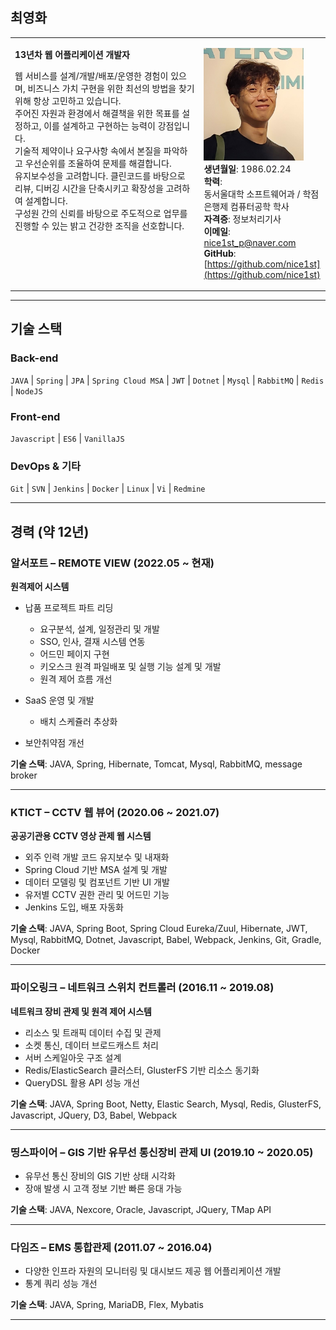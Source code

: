 ## 최영화

<table><tr><td style="width:60%; vertical-align:top">

<b>13년차 웹 어플리케이션 개발자</b>

웹 서비스를 설계/개발/배포/운영한 경험이 있으며, 비즈니스 가치 구현을 위한 최선의 방법을 찾기 위해 항상 고민하고 있습니다. <br>
주어진 자원과 환경에서 해결책을 위한 목표를 설정하고, 이를 설계하고 구현하는 능력이 강점입니다. <br>
기술적 제약이나 요구사항 속에서 본질을 파악하고 우선순위를 조율하여 문제를 해결합니다. <br>
유지보수성을 고려합니다. 클린코드를 바탕으로 리뷰, 디버깅 시간을 단축시키고 확장성을 고려하여 설계합니다. <br>
구성원 간의 신뢰를 바탕으로 주도적으로 업무를 진행할 수 있는 밝고 건강한 조직을 선호합니다.

</td><td style="vertical-align:top">

<img src="data/profile3.png" width="160px" height="180px"> <br>
<b>생년월일</b>: 1986.02.24 <br>
<b>학력</b>: <br> 동서울대학 소프트웨어과 / 학점은행제 컴퓨터공학 학사 <br>
<b>자격증</b>: 정보처리기사 <br>
<b>이메일</b>: [nice1st\_p@naver.com](mailto:nice1st_p@naver.com) <br>
<b>GitHub</b>: [https://github.com/nice1st](https://github.com/nice1st)

</td></tr></table>

---

## 기술 스택

### Back-end

`JAVA` | `Spring` | `JPA` | `Spring Cloud MSA` | `JWT` | `Dotnet` | `Mysql` | `RabbitMQ` | `Redis` | `NodeJS`

### Front-end

`Javascript` | `ES6` | `VanillaJS`

### DevOps & 기타

`Git` | `SVN` | `Jenkins` | `Docker` | `Linux` | `Vi` | `Redmine`

---

## 경력 (약 12년)

### 알서포트 – REMOTE VIEW (2022.05 \~ 현재)

**원격제어 시스템**

* 납품 프로젝트 파트 리딩

  * 요구분석, 설계, 일정관리 및 개발
  * SSO, 인사, 결재 시스템 연동
  * 어드민 페이지 구현
  * 키오스크 원격 파일배포 및 실행 기능 설계 및 개발
  * 원격 제어 흐름 개선
* SaaS 운영 및 개발

  * 배치 스케쥴러 추상화
* 보안취약점 개선

**기술 스택**: JAVA, Spring, Hibernate, Tomcat, Mysql, RabbitMQ, message broker

---

### KTICT – CCTV 웹 뷰어 (2020.06 \~ 2021.07)

**공공기관용 CCTV 영상 관제 웹 시스템**

* 외주 인력 개발 코드 유지보수 및 내재화
* Spring Cloud 기반 MSA 설계 및 개발
* 데이터 모델링 및 컴포넌트 기반 UI 개발
* 유저별 CCTV 권한 관리 및 어드민 기능
* Jenkins 도입, 배포 자동화

**기술 스택**: JAVA, Spring Boot, Spring Cloud Eureka/Zuul, Hibernate, JWT, Mysql, RabbitMQ, Dotnet, Javascript, Babel, Webpack, Jenkins, Git, Gradle, Docker

---

### 파이오링크 – 네트워크 스위치 컨트롤러 (2016.11 \~ 2019.08)

**네트워크 장비 관제 및 원격 제어 시스템**

* 리소스 및 트래픽 데이터 수집 및 관제
* 소켓 통신, 데이터 브로드캐스트 처리
* 서버 스케일아웃 구조 설계
* Redis/ElasticSearch 클러스터, GlusterFS 기반 리소스 동기화
* QueryDSL 활용 API 성능 개선

**기술 스택**: JAVA, Spring Boot, Netty, Elastic Search, Mysql, Redis, GlusterFS, Javascript, JQuery, D3, Babel, Webpack

---

### 띵스파이어 – GIS 기반 유무선 통신장비 관제 UI (2019.10 \~ 2020.05)

* 유무선 통신 장비의 GIS 기반 상태 시각화
* 장애 발생 시 고객 정보 기반 빠른 응대 가능

**기술 스택**: JAVA, Nexcore, Oracle, Javascript, JQuery, TMap API

---

### 다임즈 – EMS 통합관제 (2011.07 \~ 2016.04)

* 다양한 인프라 자원의 모니터링 및 대시보드 제공 웹 어플리케이션 개발
* 통계 쿼리 성능 개선

**기술 스택**: JAVA, Spring, MariaDB, Flex, Mybatis

---

